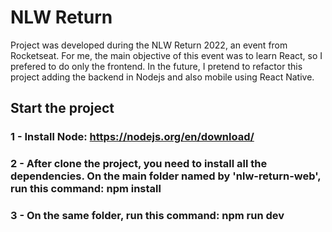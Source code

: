 # NLW Return
Project was developed during the NLW Return 2022, an event from Rocketseat. For me, the main objective of this event was to learn React, so I prefered to do only the frontend. In the future, I pretend to refactor this project adding the backend in Nodejs and also mobile using React Native.

## Start the project

### 1 - Install Node: https://nodejs.org/en/download/
### 2 - After clone the project, you need to install all the dependencies. On the main folder named by 'nlw-return-web', run this command: npm install
### 3 - On the same folder, run this command: npm run dev


